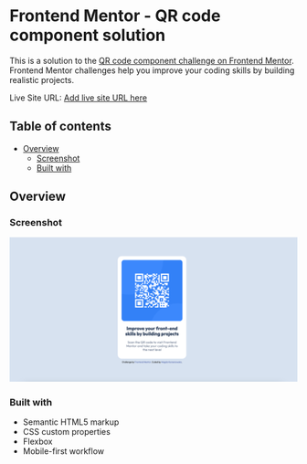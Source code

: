 # Frontend Mentor - QR code component solution

This is a solution to the [QR code component challenge on Frontend Mentor](https://www.frontendmentor.io/challenges/qr-code-component-iux_sIO_H). Frontend Mentor challenges help you improve your coding skills by building realistic projects.

Live Site URL: [Add live site URL here](https://magda-korzeniowska.github.io/QR-code-component-frontendmentor/)

## Table of contents

- [Overview](#overview)
  - [Screenshot](#screenshot)
  - [Built with](#built-with)

## Overview

### Screenshot

![](./images/screenshot.png)

### Built with

- Semantic HTML5 markup
- CSS custom properties
- Flexbox
- Mobile-first workflow
